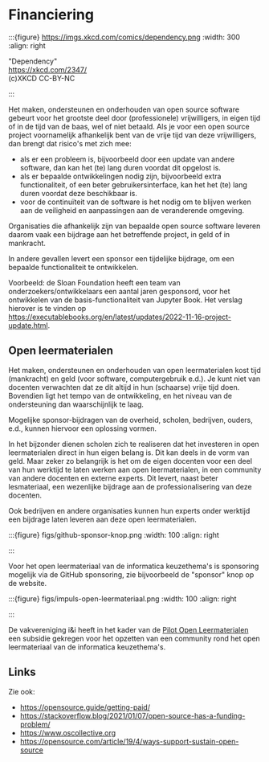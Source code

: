 # Financiering

:::{figure}  https://imgs.xkcd.com/comics/dependency.png
:width: 300
:align: right

"Dependency"  
https://xkcd.com/2347/  
(c)XKCD CC-BY-NC

:::

Het maken, ondersteunen en onderhouden van open source software gebeurt voor het grootste deel door (professionele) vrijwilligers, in eigen tijd of in de tijd van de baas, wel of niet betaald.
Als je voor een open source project voornamelijk afhankelijk bent van de vrije tijd van deze vrijwilligers, dan brengt dat risico's met zich mee:

* als er een probleem is, bijvoorbeeld door een update van andere software, dan kan het (te) lang duren voordat dit opgelost is.
* als er bepaalde ontwikkelingen nodig zijn, bijvoorbeeld extra functionaliteit, of een beter gebruikersinterface, kan het het (te) lang duren voordat deze beschikbaar is.
* voor de continuïteit van de software is het nodig om te blijven werken aan de veiligheid en aanpassingen aan de veranderende omgeving.

Organisaties die afhankelijk zijn van bepaalde open source software leveren daarom vaak een bijdrage aan het betreffende project, in geld of in mankracht.

In andere gevallen levert een sponsor een tijdelijke bijdrage, om een bepaalde functionaliteit te ontwikkelen.

Voorbeeld: de Sloan Foundation heeft een team van onderzoekers/ontwikkelaars een aantal jaren gesponsord, voor het ontwikkelen van de basis-functionaliteit van Jupyter Book. Het verslag hierover is te vinden op https://executablebooks.org/en/latest/updates/2022-11-16-project-update.html.

## Open leermaterialen

Het maken, ondersteunen en onderhouden van open leermaterialen kost tijd (mankracht) en geld (voor software, computergebruik e.d.). 
Je kunt niet van docenten verwachten dat ze dit altijd in hun (schaarse) vrije tijd doen. 
Bovendien ligt het tempo van de ontwikkeling, en het niveau van de ondersteuning dan waarschijnlijk te laag.

Mogelijke sponsor-bijdragen van de overheid, scholen, bedrijven, ouders, e.d., kunnen hiervoor een oplossing vormen.

In het bijzonder dienen scholen zich te realiseren dat het investeren in open leermaterialen direct in hun eigen belang is. 
Dit kan deels in de vorm van geld.
Maar zeker zo belangrijk is het om de eigen docenten voor een deel van hun werktijd te laten werken aan open leermaterialen, in een community van andere docenten en externe experts. 
Dit levert, naast beter lesmateriaal, een wezenlijke bijdrage aan de professionalisering van deze docenten.

Ook bedrijven en andere organisaties kunnen hun experts onder werktijd een bijdrage laten leveren aan deze open leermaterialen.

:::{figure} figs/github-sponsor-knop.png
:width: 100
:align: right

:::

Voor het open leermateriaal van de informatica keuzethema's is sponsoring mogelijk via de GitHub sponsoring, zie bijvoorbeeld de "sponsor" knop op de website.

:::{figure} figs/impuls-open-leermateriaal.png
:width: 100
:align: right

:::

De vakvereniging i&i heeft in het kader van de [Pilot Open Leermaterialen](https://www.openleermateriaal.nl/pilotregeling)  een subsidie gekregen voor het opzetten van een community rond het open leermateriaal van de informatica keuzethema's.

## Links

Zie ook:

* https://opensource.guide/getting-paid/
* https://stackoverflow.blog/2021/01/07/open-source-has-a-funding-problem/
* https://www.oscollective.org
* https://opensource.com/article/19/4/ways-support-sustain-open-source